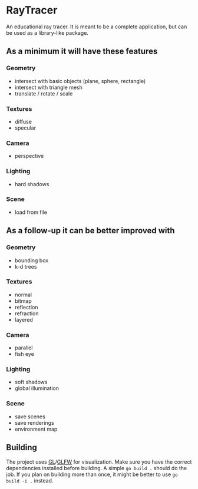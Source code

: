 # RayTracer
An educational ray tracer. It is meant to be a complete application, but can be used as a library-like package.
## As a minimum it will have these features
### Geometry
* intersect with basic objects (plane, sphere, rectangle)
* intersect with triangle mesh
* translate / rotate / scale

### Textures
* diffuse
* specular

### Camera
* perspective

### Lighting
* hard shadows

### Scene
* load from file

## As a follow-up it can be better improved with
### Geometry
* bounding box
* k-d trees

### Textures
* normal
* bitmap
* reflection
* refraction
* layered

### Camera
* parallel
* fish eye

### Lighting
* soft shadows
* global illumination

### Scene
* save scenes
* save renderings
* environment map

## Building
The project uses [GL](https://github.com/go-gl/gl)/[GLFW](https://github.com/go-gl/glfw) for visualization. Make sure you have the correct dependencies installed before building.
A simple ```go build .``` should do the job.
If you plan on building more than once, it might be better to use ```go build -i .``` instead.